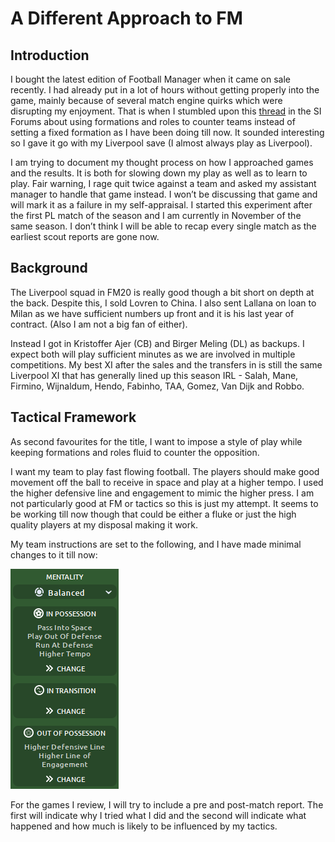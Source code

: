 # A Different Approach to FM

## Introduction

I bought the latest edition of Football Manager when it came on sale recently. I had already put in a lot of hours without getting properly into the game, mainly because of several match engine quirks which were disrupting my enjoyment. That is when I stumbled upon this [thread](https://community.sigames.com/topic/486970-tactics-gymnastics-lyon/) in the SI Forums about using formations and roles to counter teams instead of setting a fixed formation as I have been doing till now. It sounded interesting so I gave it go with my Liverpool save (I almost always play as Liverpool).

I am trying to document my thought process on how I approached games and the results. It is both for slowing down my play as well as to learn to play. Fair warning, I rage quit twice against a team and asked my assistant manager to handle that game instead. I won’t be discussing that game and will mark it as a failure in my self-appraisal. I started this experiment after the first PL match of the season and I am currently in November of the same season. I don’t think I will be able to recap every single match as the earliest scout reports are gone now. 

## Background

The Liverpool squad in FM20 is really good though a bit short on depth at the back. Despite this, I sold Lovren to China. I also sent Lallana on loan to Milan as we have sufficient numbers up front and it is his last year of contract. (Also I am not a big fan of either).

Instead I got in Kristoffer Ajer (CB) and Birger Meling (DL) as backups. I expect both will play sufficient minutes as we are involved in multiple competitions. My best XI after the sales and the transfers in is still the same Liverpool XI that has generally lined up this season IRL - Salah, Mane, Firmino, Wijnaldum, Hendo, Fabinho, TAA, Gomez, Van Dijk and Robbo.

## Tactical Framework
As second favourites for the title, I want to impose a style of play while keeping formations and roles fluid to counter the opposition. 

I want my team to play fast flowing football. The players should make good movement off the ball to receive in space and play at a higher tempo. I used the higher defensive line and engagement to mimic the higher press. I am not particularly good at FM or tactics so this is just my attempt. It seems to be working till now though that could be either a fluke or just the high quality players at my disposal making it work.

My team instructions are set to the following, and I have made minimal changes to it till now:

![](/images/fm_intro/image1.png)

For the games I review, I will try to include a pre and post-match report. The first will indicate why I tried what I did and the second will indicate what happened and how much is likely to be influenced by my tactics.
